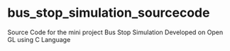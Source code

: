 # bus_stop_simulation_sourcecode
Source Code for the mini project Bus Stop Simulation Developed on Open GL using C Language
